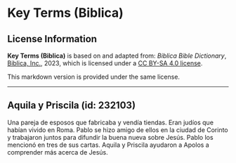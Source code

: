 # Key Terms (Biblica)

## License Information

**Key Terms (Biblica)** is based on and adapted from: _Biblica Bible Dictionary_, [Biblica, Inc.](https://www.biblica.com/), 2023, which is licensed under a [CC BY-SA 4.0 license](https://creativecommons.org/licenses/by-sa/4.0/legalcode.en).

This markdown version is provided under the same license.



--------------------------------

## Aquila y Priscila (id: 232103)

Una pareja de esposos que fabricaba y vendía tiendas. Eran judíos que habían vivido en Roma. Pablo se hizo amigo de ellos en la ciudad de Corinto y trabajaron juntos para difundir la buena nueva sobre Jesús. Pablo los mencionó en tres de sus cartas. Aquila y Priscila ayudaron a Apolos a comprender más acerca de Jesús.


